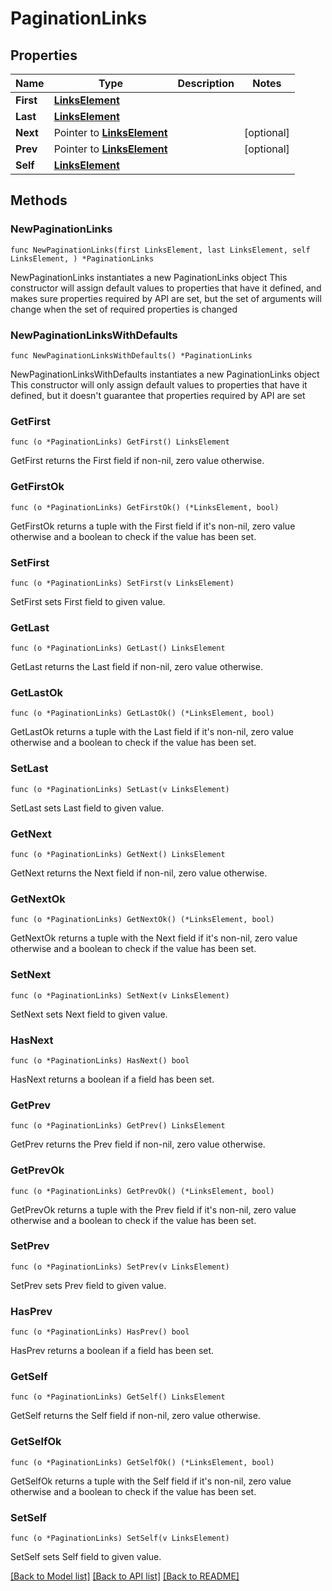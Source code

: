 # PaginationLinks

## Properties

Name | Type | Description | Notes
------------ | ------------- | ------------- | -------------
**First** | [**LinksElement**](LinksElement.md) |  | 
**Last** | [**LinksElement**](LinksElement.md) |  | 
**Next** | Pointer to [**LinksElement**](LinksElement.md) |  | [optional] 
**Prev** | Pointer to [**LinksElement**](LinksElement.md) |  | [optional] 
**Self** | [**LinksElement**](LinksElement.md) |  | 

## Methods

### NewPaginationLinks

`func NewPaginationLinks(first LinksElement, last LinksElement, self LinksElement, ) *PaginationLinks`

NewPaginationLinks instantiates a new PaginationLinks object
This constructor will assign default values to properties that have it defined,
and makes sure properties required by API are set, but the set of arguments
will change when the set of required properties is changed

### NewPaginationLinksWithDefaults

`func NewPaginationLinksWithDefaults() *PaginationLinks`

NewPaginationLinksWithDefaults instantiates a new PaginationLinks object
This constructor will only assign default values to properties that have it defined,
but it doesn't guarantee that properties required by API are set

### GetFirst

`func (o *PaginationLinks) GetFirst() LinksElement`

GetFirst returns the First field if non-nil, zero value otherwise.

### GetFirstOk

`func (o *PaginationLinks) GetFirstOk() (*LinksElement, bool)`

GetFirstOk returns a tuple with the First field if it's non-nil, zero value otherwise
and a boolean to check if the value has been set.

### SetFirst

`func (o *PaginationLinks) SetFirst(v LinksElement)`

SetFirst sets First field to given value.


### GetLast

`func (o *PaginationLinks) GetLast() LinksElement`

GetLast returns the Last field if non-nil, zero value otherwise.

### GetLastOk

`func (o *PaginationLinks) GetLastOk() (*LinksElement, bool)`

GetLastOk returns a tuple with the Last field if it's non-nil, zero value otherwise
and a boolean to check if the value has been set.

### SetLast

`func (o *PaginationLinks) SetLast(v LinksElement)`

SetLast sets Last field to given value.


### GetNext

`func (o *PaginationLinks) GetNext() LinksElement`

GetNext returns the Next field if non-nil, zero value otherwise.

### GetNextOk

`func (o *PaginationLinks) GetNextOk() (*LinksElement, bool)`

GetNextOk returns a tuple with the Next field if it's non-nil, zero value otherwise
and a boolean to check if the value has been set.

### SetNext

`func (o *PaginationLinks) SetNext(v LinksElement)`

SetNext sets Next field to given value.

### HasNext

`func (o *PaginationLinks) HasNext() bool`

HasNext returns a boolean if a field has been set.

### GetPrev

`func (o *PaginationLinks) GetPrev() LinksElement`

GetPrev returns the Prev field if non-nil, zero value otherwise.

### GetPrevOk

`func (o *PaginationLinks) GetPrevOk() (*LinksElement, bool)`

GetPrevOk returns a tuple with the Prev field if it's non-nil, zero value otherwise
and a boolean to check if the value has been set.

### SetPrev

`func (o *PaginationLinks) SetPrev(v LinksElement)`

SetPrev sets Prev field to given value.

### HasPrev

`func (o *PaginationLinks) HasPrev() bool`

HasPrev returns a boolean if a field has been set.

### GetSelf

`func (o *PaginationLinks) GetSelf() LinksElement`

GetSelf returns the Self field if non-nil, zero value otherwise.

### GetSelfOk

`func (o *PaginationLinks) GetSelfOk() (*LinksElement, bool)`

GetSelfOk returns a tuple with the Self field if it's non-nil, zero value otherwise
and a boolean to check if the value has been set.

### SetSelf

`func (o *PaginationLinks) SetSelf(v LinksElement)`

SetSelf sets Self field to given value.



[[Back to Model list]](../README.md#documentation-for-models) [[Back to API list]](../README.md#documentation-for-api-endpoints) [[Back to README]](../README.md)


